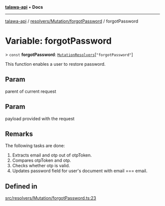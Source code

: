 [**talawa-api**](../../../../README.md) • **Docs**

***

[talawa-api](../../../../modules.md) / [resolvers/Mutation/forgotPassword](../README.md) / forgotPassword

# Variable: forgotPassword

\> `const` **forgotPassword**: [`MutationResolvers`](../../../../types/generatedGraphQLTypes/type-aliases/MutationResolvers.md)\[`"forgotPassword"`\]

This function enables a user to restore password.

## Param

parent of current request

## Param

payload provided with the request

## Remarks

The following tasks are done:
1. Extracts email and otp out of otpToken.
2. Compares otpToken and otp.
3. Checks whether otp is valid.
4. Updates password field for user's document with email === email.

## Defined in

[src/resolvers/Mutation/forgotPassword.ts:23](https://github.com/PalisadoesFoundation/talawa-api/blob/2f8fb6988cd34004fbbf76550c8eef691b861a19/src/resolvers/Mutation/forgotPassword.ts#L23)
